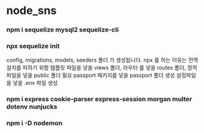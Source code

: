 # node_sns

### npm i sequelize mysql2 sequelize-cli

### npx sequelize init

config, migrations, models, seeders 폴더 가 생성됩니다.
npx 를 하는 이유는 전역설치를 피하기 위함
템플릿 파일을 넣을 views 폴더, 라우터 를 넣을 routes 폴더, 정적 파일을 넣을 public 폴더 필요
passport 패키지를 넣을 passport 폴더 생성
설정파일을 넣을 .env 파일 생성

### npm i express cookie-parser express-session morgan multer dotenv nunjucks

### npm i -D nodemon
